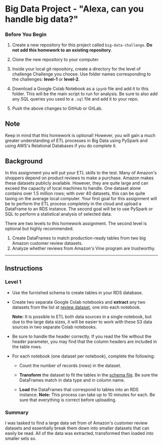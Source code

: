 # Big Data Project - "Alexa, can you handle big data?"

### Before You Begin

1. Create a new repository for this project called `big-data-challenge`. **Do not add this homework to an existing repository**.

2. Clone the new repository to your computer.

3. Inside your local git repository, create a directory for the level of challenge Challenge you choose. Use folder names corresponding to the challenges: **level-1** or  **level-2**.

4. Download a Google Colab Notebook as a `ipynb` file and add it to this folder. This will be the main script to run for analysis. Be sure to also add any SQL queries you used to a `.sql` file and add it to your repo.

5. Push the above changes to GitHub or GitLab.

## Note

Keep in mind that this homework is optional! However, you will gain a much greater understanding of ETL processes in Big Data using PySpark and using AWS's Relational Databases if you do complete it.

## Background

In this assignment you will put your ETL skills to the test. Many of Amazon's shoppers depend on product reviews to make a purchase. Amazon makes these datasets publicly available. However, they are quite large and can exceed the capacity of local machines to handle. One dataset alone contains over 1.5 million rows; with over 40 datasets, this can be quite taxing on the average local computer. Your first goal for this assignment will be to perform the ETL process completely in the cloud and upload a DataFrame to an RDS instance. The second goal will be to use PySpark or SQL to perform a statistical analysis of selected data.

There are two levels to this homework assignment. The second level is optional but highly recommended.

1. Create DataFrames to match production-ready tables from two big Amazon customer review datasets.
2. Analyze whether reviews from Amazon's Vine program are trustworthy.

- - -

## Instructions

### Level 1

* Use the furnished schema to create tables in your RDS database.

* Create two separate Google Colab notebooks and **extract** any two datasets from the list at [review dataset](https://s3.amazonaws.com/amazon-reviews-pds/tsv/index.txt), one into each notebook.

  **Note:** It is possible to ETL both data sources in a single notebook, but due to the large data sizes, it will be easier to work with these S3 data sources in two separate Colab notebooks.

* Be sure to handle the header correctly. If you read the file without the header parameter, you may find that the column headers are included in the table rows.

* For each notebook (one dataset per notebook), complete the following:

  * Count the number of records (rows) in the dataset.

  * **Transform** the dataset to fit the tables in the [schema file](../Resources/schema.sql). Be sure the DataFrames match in data type and in column name.

  * **Load** the DataFrames that correspond to tables into an RDS instance. **Note:** This process can take up to 10 minutes for each. Be sure that everything is correct before uploading.

### Summary

I was tasked to find a large data set from of Amazon's customer review datasets and essentially break them down into smaller datasets that can easily be read. All of the data was extracted, transformed then loaded into smaller sets so.

